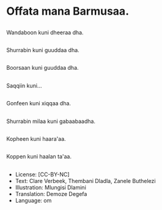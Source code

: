 # Offata mana Barmusaa.

##
Wandaboon kuni dheeraa dha.

##
Shurrabin kuni guuddaa dha.

##
Boorsaan kuni guuddaa dha.

##
Saqqiin kuni...

##
Gonfeen kuni xiqqaa dha.

##
Shurrabin milaa kuni gabaabaadha.

##
Kopheen kuni haara'aa.

##
Koppen kuni haalan ta'aa.

##
* License: [CC-BY-NC]
* Text: Clare Verbeek, Thembani Dladla, Zanele Buthelezi
* Illustration: Mlungisi Dlamini
* Translation: Demoze Degefa
* Language: om

